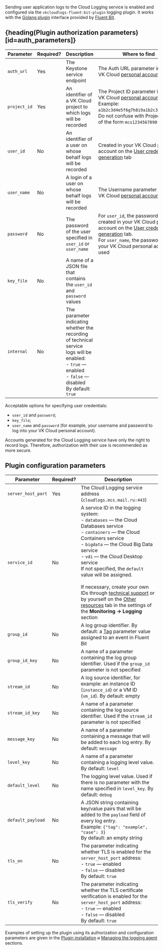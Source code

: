Sending user application logs to the Cloud Logging service is enabled and configured via the `vkcloudlogs-fluent-bit-plugin` logging plugin.
It works with the [Golang plugin](https://docs.fluentbit.io/manual/development/golang-output-plugins) interface provided by [Fluent Bit](https://docs.fluentbit.io/manual).

## {heading(Plugin authorization parameters)[id=auth_parameters]}

| Parameter | Required? | Description | Where to find |
| -------- | ------------- | -------- | --------- |
| `auth_url` | Yes | The Keystone service endpoint | The Auth URL parameter in your VK Cloud [personal account](https://msk.cloud.vk.com/app/en/any/project/keys) |
| `project_id` | Yes | An identifier of a VK Cloud project to which logs will be recorded | The Project ID parameter in your VK Cloud [personal account](https://msk.cloud.vk.com/app/en/any/project/keys).</br>Example: `a1b2c3d4e5f6g7h8i9a1b2c3d4e5f6g7`.</br>Do not confuse with Project Name of the form `mcs1234567890` |
| `user_id` | No | An identifier of a user on whose behalf logs will be recorded | Created in your VK Cloud personal account on the [User credentials generation](https://msk.cloud.vk.com/app/en/services/monitoring/logging/settings) tab |
| `user_name` | No | A login of a user on whose behalf logs will be recorded | The Username parameter in your VK Cloud [personal account](https://msk.cloud.vk.com/app/en/any/project/keys) |
| `password` | No | The password of the user specified in `user_id` or `user_name` | For `user_id`, the password is created in your VK Cloud personal account on the [User credentials generation](https://msk.cloud.vk.com/app/en/services/monitoring/logging/settings) tab.</br> For `user_name`, the password of your VK Cloud personal account is used |
| `key_file` | No | A name of a JSON file that contains the `user_id` and `password` values |  |
| `internal` | No | The parameter indicating whether the recording of technical service logs will be enabled:</br> - `true` — enabled</br> - `false` — disabled</br>By default: `true` |  |

Acceptable options for specifying user credentials:

- `user_id` and `password`;
- `key_file`;
- `user_name` and `password` (for example, your username and password to log into your VK Cloud personal account).

<warn>

Accounts generated for the Cloud Logging service have only the right to record logs. Therefore, authorization with their use is recommended as more secure.

</warn>

## Plugin configuration parameters

| Parameter | Required? | Description |
| -------- | ------------- | -------- |
| `server_host_port` | Yes | The Cloud Logging service address (`cloudlogs.mcs.mail.ru:443`) |
| `service_id` | No | A service ID in the logging system:</br> - `databases` — the Cloud Databases service</br> - `containers` — the Cloud Containers service</br> - `bigdata` — the Cloud Big Data service</br> - `vdi` — the Cloud Desktop service</br>If not specified, the `default` value will be assigned.</br></br>If necessary, create your own IDs through [technical support](/en/contacts) or by yourself on the [Other resources](https://msk.cloud.vk.com/app/en/services/monitoring/logging/settings) tab in the settings of the  **Monitoring → Logging** section |
| `group_id` | No | A log group identifier. By default: a [Tag](https://docs.fluentbit.io/manual/concepts/key-concepts#tag) parameter value assigned to an event in Fluent Bit |
| `group_id_key` | No | A name of a parameter containing the log group identifier. Used if the `group_id` parameter is not specified |
| `stream_id` | No | A log source identifier, for example: an instance ID (`instance_id`) or a VM ID (`vm_id`). By default: empty |
| `stream_id_key` | No | A name of a parameter containing the log source identifier. Used if the `stream_id` parameter is not specified |
| `message_key` | No | A name of a parameter containing a message that will be added to each log entry. By default: `message` |
| `level_key` | No | A name of a parameter containing a logging level value. By default: `level` |
| `default_level` | No | The logging level value. Used if there is no parameter with the name specified in `level_key`. By default: `debug` |
| `default_payload` | No | A JSON string containing key/value pairs that will be added to the `payload` field of every log entry.</br>Example: `{"tag": "example", "case": 3}`</br>By default: an empty string |
| `tls_on` | No | The parameter indicating whether TLS is enabled for the `server_host_port` address:</br> - `true` — enabled</br> - `false` — disabled</br>By default: `true` |
| `tls_verify` | No | The parameter indicating whether the TLS certificate verification is enabled for the `server_host_port` address:</br> - `true` — enabled</br> - `false` — disabled</br>By default: `true` |

Examples of setting up the plugin using its authorization and configuration parameters are given in the [Plugin installation](../../service-management/connect-plugin) и [Managing the logging agent](../../service-management/manage-vkcloudlogs-plugin#configure_agent) sections.
